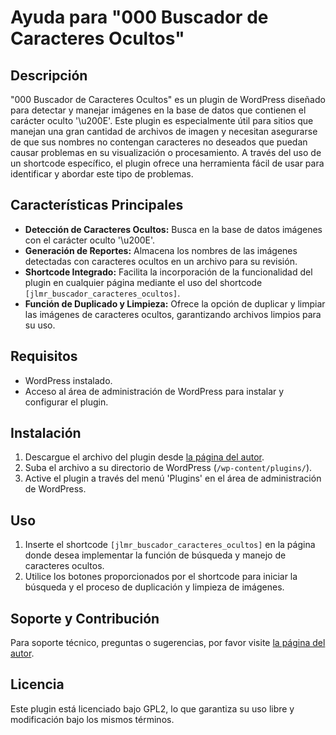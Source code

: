 # Ayuda para "000 Buscador de Caracteres Ocultos"

## Descripción

"000 Buscador de Caracteres Ocultos" es un plugin de WordPress diseñado para detectar y manejar imágenes en la base de datos que contienen el carácter oculto '\u200E'. Este plugin es especialmente útil para sitios que manejan una gran cantidad de archivos de imagen y necesitan asegurarse de que sus nombres no contengan caracteres no deseados que puedan causar problemas en su visualización o procesamiento. A través del uso de un shortcode específico, el plugin ofrece una herramienta fácil de usar para identificar y abordar este tipo de problemas.

## Características Principales

- **Detección de Caracteres Ocultos:** Busca en la base de datos imágenes con el carácter oculto '\u200E'.
- **Generación de Reportes:** Almacena los nombres de las imágenes detectadas con caracteres ocultos en un archivo para su revisión.
- **Shortcode Integrado:** Facilita la incorporación de la funcionalidad del plugin en cualquier página mediante el uso del shortcode `[jlmr_buscador_caracteres_ocultos]`.
- **Función de Duplicado y Limpieza:** Ofrece la opción de duplicar y limpiar las imágenes de caracteres ocultos, garantizando archivos limpios para su uso.

## Requisitos

- WordPress instalado.
- Acceso al área de administración de WordPress para instalar y configurar el plugin.

## Instalación

1. Descargue el archivo del plugin desde [la página del autor](https://webyblog.es/).
2. Suba el archivo a su directorio de WordPress (`/wp-content/plugins/`).
3. Active el plugin a través del menú 'Plugins' en el área de administración de WordPress.

## Uso

1. Inserte el shortcode `[jlmr_buscador_caracteres_ocultos]` en la página donde desea implementar la función de búsqueda y manejo de caracteres ocultos.
2. Utilice los botones proporcionados por el shortcode para iniciar la búsqueda y el proceso de duplicación y limpieza de imágenes.

## Soporte y Contribución

Para soporte técnico, preguntas o sugerencias, por favor visite [la página del autor](https://webyblog.es/).

## Licencia

Este plugin está licenciado bajo GPL2, lo que garantiza su uso libre y modificación bajo los mismos términos.
